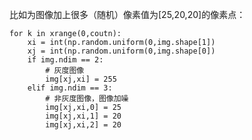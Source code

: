 比如为图像加上很多（随机）像素值为[25,20,20]的像素点：

```python:n
for k in xrange(0,coutn):
	xi = int(np.random.uniform(0,img.shape[1])
	xj = int(np.random.uniform(0,img.shape[0])
	if img.ndim == 2:
		# 灰度图像
		img[xj,xi] = 255
	elif img.ndim == 3:
		# 非灰度图像，图像加噪
		img[xj,xi,0] = 25
		img[xj,xi,1] = 20
		img[xj,xi,2] = 20
```


